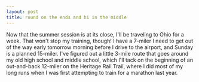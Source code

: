 ```yaml
---
layout: post
title: round on the ends and hi in the middle
---
```


Now that the summer session is at its close, I'll be traveling to Ohio for a week. That won't stop my training, though! I have a 7-miler I need to get out of the way early tomorrow morning before I drive to the airport, and Sunday is a planned 15-miler. I've figured out a little 3-mile route that goes around my old high school and middle school, which I'll tack on the beginning of an out-and-back 12-miler on the Heritage Rail Trail, where I did most of my long runs when I was first attempting to train for a marathon last year.
